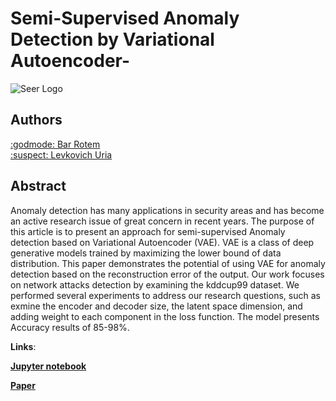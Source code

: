 # Semi-Supervised Anomaly Detection by Variational Autoencoder-

![Seer Logo](https://miro.medium.com/max/1400/1*Q5dogodt3wzKKktE0v3dMQ@2x.png)

## Authors
[:godmode: Bar Rotem](https://github.com/rotembaruch)<br>
[:suspect: Levkovich Uria](https://github.com/uriaLevko)<br>


## Abstract
Anomaly detection has many applications in security areas and has become an active research issue of great concern in recent years. The purpose of this article is to present an approach for semi-supervised Anomaly detection based on Variational Autoencoder (VAE). VAE is a class of deep generative models trained by maximizing the lower bound of data distribution. This paper demonstrates the potential of using VAE for anomaly detection based on the reconstruction error of the output. Our work focuses on network attacks detection by examining the kddcup99 dataset. We performed several experiments to address our research questions, such as exmine the encoder and decoder size, the latent space dimension, and adding weight to each component in the loss function. The model presents Accuracy results of 85-98%.


**Links**:

[**Jupyter notebook**](https://github.com/rotembaruch/Semi-Supervised-Anomaly-Detection-by-Variational-Autoencoder-/blob/main/VAE_Anomaly_Detection.ipynb "Jupyter notebook")

[**Paper**](https://github.com/rotembaruch/Semi-Supervised-Anomaly-Detection-by-Variational-Autoencoder-/blob/main/variational%20autoencoder%20for%20anomaly%20detection.pdf "Paper")
